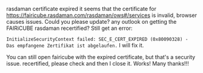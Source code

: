 rasdaman certificate expired it seems that the certificate for https://fairicube.rasdaman.com/rasdaman/ows#/services is invalid, browser causes issues. Could you please update? any outlook on getting the FAIRiCUBE rasdaman recertified? Still get an error:
`InitializeSecurityContext failed: SEC_E_CERT_EXPIRED (0x80090328) - Das empfangene Zertifikat ist abgelaufen.`
I will fix it.

You can still open fairicube with the expired certificate, but that's a security issue. recertified, please check and then I close it.
Works! Many thanks!!!